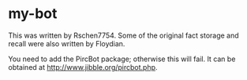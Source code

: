 my-bot
======

This was written by Rschen7754. Some of the original fact storage and recall were also written by Floydian.

You need to add the PircBot package; otherwise this will fail. It can be obtained at http://www.jibble.org/pircbot.php.



